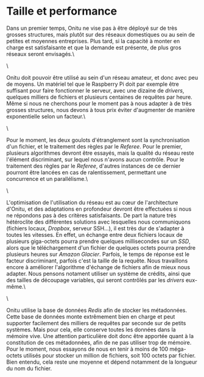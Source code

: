 # Taille et performance

Dans un premier temps, Onitu ne vise pas à être déployé sur de très grosses structures, mais plutôt sur des réseaux domestiques ou au sein de petites et moyennes entreprises. Plus tard, si la capacité à monter en charge est satisfaisante et que la demande est présente, de plus gros réseaux seront envisagés.\

\

Onitu doit pouvoir être utilisé au sein d'un réseau amateur, et donc avec peu de moyens. Un matériel tel que le Raspberry Pi doit par exemple être suffisant pour faire fonctionner le serveur, avec une dizaine de *drivers*, quelques milliers de fichiers et plusieurs centaines de requêtes par heure.
Même si nous ne cherchons pour le moment pas à nous adapter à de très grosses structures, nous devons à tous prix éviter d'augmenter de manière exponentielle selon un facteur.\

\

Pour le moment, les deux goulots d'étranglement sont la synchronisation d'un fichier, et le traitement des règles par le *Referee*. Pour le premier, plusieurs algorithmes devront être essayés, mais la qualité du réseau reste l'élément discriminant, sur lequel nous n'avons aucun contrôle. Pour le traitement des règles par le *Referee*, d'autres instances de ce dernier pourront être lancées en cas de ralentissement, permettant une concurrence et un parallélisme.\

\

L'optimisation de l'utilisation du réseau est au cœur de l'architecture d'Onitu, et des adaptations en profondeur devront être effectuées si nous ne répondons pas à des critères satisfaisants.
De part la nature très hétéroclite des différentes solutions avec lesquelles nous communiquons (fichiers locaux, *Dropbox*, serveur SSH…), il est très dur de s'adapter à toutes les vitesses. En effet, un échange entre deux fichiers locaux de plusieurs giga-octets pourra prendre quelques millisecondes sur un *SSD*, alors que le téléchargement d'un fichier de quelques octets pourra prendre plusieurs heures sur *Amazon Glacier*. Parfois, le temps de réponse est le facteur discriminant, parfois c'est la taille de la requête.
Nous travaillons encore à améliorer l'algorithme d'échange de fichiers afin de mieux nous adapter. Nous pensons notament utiliser un système de crédits, ainsi que des tailles de découpage variables, qui seront contrôlés par les *drivers* eux-même.\

\

Onitu utilise la base de données *Redis* afin de stocker les métadonnées. Cette base de données monte extrêmement bien en charge et peut supporter facilement des milliers de requêtes par seconde sur de petits systèmes. Mais pour cela, elle conserve toutes les données dans la mémoire vive. Une attention particulière doit donc être apportée quant à la constitution de ces métadonnées, afin de ne pas utiliser trop de mémoire. Pour le moment, nous essayons de nous en tenir à moins de 100 méga-octets utilisés pour stocker un million de fichiers, soit 100 octets par fichier. Bien entendu, cela reste une moyenne et dépend notamment de la longueur du nom du fichier.

